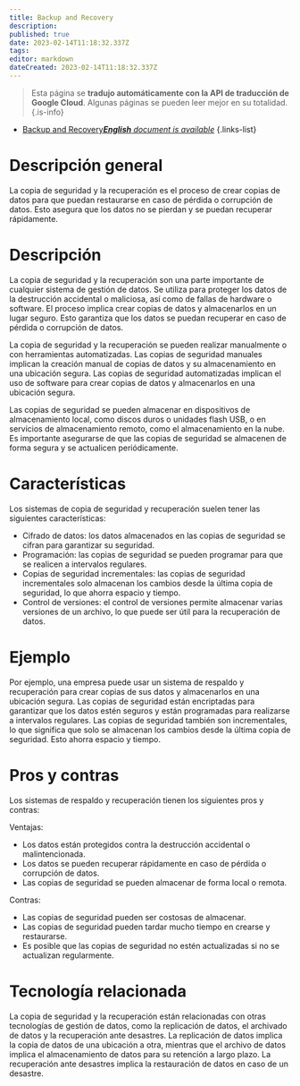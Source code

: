 ```yaml
---
title: Backup and Recovery
description: 
published: true
date: 2023-02-14T11:18:32.337Z
tags: 
editor: markdown
dateCreated: 2023-02-14T11:18:32.337Z
---
```


> Esta página se **tradujo automáticamente con la API de traducción de Google Cloud**.
Algunas páginas se pueden leer mejor en su totalidad.{.is-info}



- [Backup and Recovery***English** document is available*](/en/Knowledge-base/Dictionary/backup-and-recovery)
{.links-list}


# Descripción general
La copia de seguridad y la recuperación es el proceso de crear copias de datos para que puedan restaurarse en caso de pérdida o corrupción de datos. Esto asegura que los datos no se pierdan y se puedan recuperar rápidamente.

# Descripción
La copia de seguridad y la recuperación son una parte importante de cualquier sistema de gestión de datos. Se utiliza para proteger los datos de la destrucción accidental o maliciosa, así como de fallas de hardware o software. El proceso implica crear copias de datos y almacenarlos en un lugar seguro. Esto garantiza que los datos se puedan recuperar en caso de pérdida o corrupción de datos.

La copia de seguridad y la recuperación se pueden realizar manualmente o con herramientas automatizadas. Las copias de seguridad manuales implican la creación manual de copias de datos y su almacenamiento en una ubicación segura. Las copias de seguridad automatizadas implican el uso de software para crear copias de datos y almacenarlos en una ubicación segura.

Las copias de seguridad se pueden almacenar en dispositivos de almacenamiento local, como discos duros o unidades flash USB, o en servicios de almacenamiento remoto, como el almacenamiento en la nube. Es importante asegurarse de que las copias de seguridad se almacenen de forma segura y se actualicen periódicamente.

# Características
Los sistemas de copia de seguridad y recuperación suelen tener las siguientes características:

- Cifrado de datos: los datos almacenados en las copias de seguridad se cifran para garantizar su seguridad.
- Programación: las copias de seguridad se pueden programar para que se realicen a intervalos regulares.
- Copias de seguridad incrementales: las copias de seguridad incrementales solo almacenan los cambios desde la última copia de seguridad, lo que ahorra espacio y tiempo.
- Control de versiones: el control de versiones permite almacenar varias versiones de un archivo, lo que puede ser útil para la recuperación de datos.

# Ejemplo
Por ejemplo, una empresa puede usar un sistema de respaldo y recuperación para crear copias de sus datos y almacenarlos en una ubicación segura. Las copias de seguridad están encriptadas para garantizar que los datos estén seguros y están programadas para realizarse a intervalos regulares. Las copias de seguridad también son incrementales, lo que significa que solo se almacenan los cambios desde la última copia de seguridad. Esto ahorra espacio y tiempo.

# Pros y contras
Los sistemas de respaldo y recuperación tienen los siguientes pros y contras:

Ventajas:
- Los datos están protegidos contra la destrucción accidental o malintencionada.
- Los datos se pueden recuperar rápidamente en caso de pérdida o corrupción de datos.
- Las copias de seguridad se pueden almacenar de forma local o remota.

Contras:
- Las copias de seguridad pueden ser costosas de almacenar.
- Las copias de seguridad pueden tardar mucho tiempo en crearse y restaurarse.
- Es posible que las copias de seguridad no estén actualizadas si no se actualizan regularmente.

# Tecnología relacionada
La copia de seguridad y la recuperación están relacionadas con otras tecnologías de gestión de datos, como la replicación de datos, el archivado de datos y la recuperación ante desastres. La replicación de datos implica la copia de datos de una ubicación a otra, mientras que el archivo de datos implica el almacenamiento de datos para su retención a largo plazo. La recuperación ante desastres implica la restauración de datos en caso de un desastre.